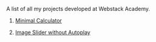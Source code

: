 A list of all my projects developed at Webstack Academy.

1. [Minimal Calculator](https://sidammar.github.io/wsa-projects/1-minimal-calculator/)

2. [Image Slider without Autoplay](https://sidammar.github.io/wsa-projects/2-image-slider-with-autoplay/)
